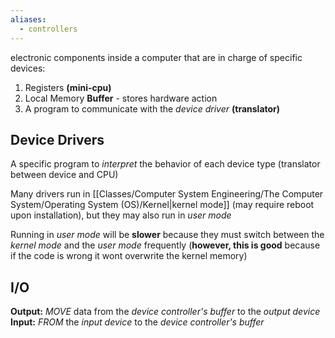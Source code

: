 ```yaml
---
aliases:
  - controllers
---
```


electronic components inside a computer that are in charge of specific devices:
1. Registers **(mini-cpu)**
2. Local Memory **Buffer** - stores hardware action
3. A program to communicate with the *device driver* **(translator)**
## Device Drivers
A specific program to *interpret* the behavior of each device type (translator between device and CPU)

Many drivers run in [[Classes/Computer System Engineering/The Computer System/Operating System (OS)/Kernel|kernel mode]] (may require reboot upon installation), but they may also run in *user mode* 

Running in *user mode* will be **slower** because they must switch between the *kernel mode* and the *user mode* frequently (**however, this is good** because if the code is wrong it wont overwrite the kernel memory)

## I/O
**Output:** *MOVE* data from the *device controller's buffer* to the *output device*
**Input:** *FROM* the *input device* to the *device controller's buffer* 